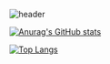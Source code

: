 ![header](https://capsule-render.vercel.app/api?type=Rect&color=769FCE&height=200&section=header&text=cpu%20github&fontSize=90)

[![Anurag's GitHub stats](https://github-readme-stats.vercel.app/api?username=cpu04&langs_count=10&show_icons=true&count_private=true)](https://github.com/anuraghazra/github-readme-stats)

[![Top Langs](https://github-readme-stats.vercel.app/api/top-langs/?username=cpu04&langs_count=10&layout=compact)](https://github.com/anuraghazra/github-readme-stats)
